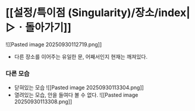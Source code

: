 # [[설정/특이점 (Singularity)/장소/index|▷ㆍ돌아가기]]
![[Pasted image 20250930112719.png]]
- 다른 장소를 이어주는 유일한 문, 어째서인지 현재는 깨져있다.

### 다른 모습
- 닫혀있는 모습 ![[Pasted image 20250930113304.png]]
- 열려있는 모습, 안을 들여다 볼 수 없다. ![[Pasted image 20250930113308.png]]
